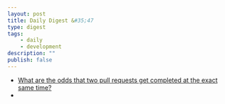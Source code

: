 ```yaml
---
layout: post
title: Daily Digest &#35;47
type: digest
tags: 
    - daily
    - development
description: ""
publish: false
---
```


- [What are the odds that two pull requests get completed at the exact same time?](https://blogs.msdn.microsoft.com/oldnewthing/20180326-00/?p=98335)
- []()
